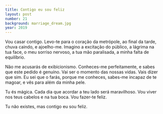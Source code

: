 ```yaml
---
title: Contigo eu sou feliz
layout: post
number: 21
background: marriage_dream.jpg
year: 2019
---
```


Vou casar contigo. Levo-te para o coração da metrópole, ao final da tarde, chuva caindo, e ajoelho-me. Imagino a excitação do público, a lágrima na tua face, o meu sorriso nervoso, a tua mão paralisada, a minha falta de equilíbrio.

Não me acusarás de exibicionismo. Conheces-me perfeitamente, e sabes que este pedido é genuíno. Vai ser o momento das nossas vidas. Vais dizer que sim. Eu sei que o farás, porque me conheces, sabes-me incapaz de te magoar, e vês para além da minha pele.

Tu és mágica. Cada dia que acordar a teu lado será maravilhoso. Vou viver nos teus cabelos e na tua boca. Vou fazer-te feliz.

Tu não existes, mas contigo eu sou feliz.
